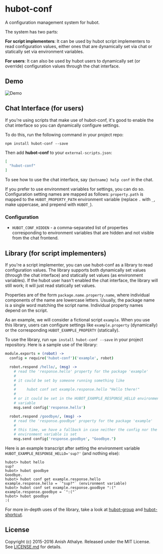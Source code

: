 # hubot-conf

A configuration management system for hubot.

The system has two parts:

**For script implementers**: It can be used by hubot script implementers to
read configuration values, either ones that are dynamically set via chat or
statically set via environment variables.

**For users**: It can also be used by hubot users to dynamically set (or
override) configuration values through the chat interface.

## Demo

![Demo](https://raw.githubusercontent.com/anishathalye/hubot-conf/docs/demo.png)

## Chat Interface (for users)

If you're using scripts that make use of hubot-conf, it's good to enable the
chat interface so you can dynamically configure settings.

To do this, run the following command in your project repo:

`npm install hubot-conf --save`

Then add **hubot-conf** to your `external-scripts.json`:

```json
[
  "hubot-conf"
]
```

To see how to use the chat interface, say `{botname} help conf` in the chat.

If you prefer to use environment variables for settings, you can do so.
Configuration setting names are mapped as follows: `property.path` is mapped to
the `HUBOT_PROPERTY_PATH` environment variable (replace `.` with `_`, make
uppercase, and prepend with `HUBOT_`).

### Configuration

* `HUBOT_CONF_HIDDEN` - a comma-separated list of properties corresponding to
  environment variables that are hidden and not visible from the chat frontend.

## Library (for script implementers)

If you're a script implementer, you can use hubot-conf as a library to read
configuration values. The library supports both dynamically set values (through
the chat interface) and statically set values (as environment variables). If
the hubot user hasn't enabled the chat interface, the library will still work;
it will just read statically set values.

Properties are of the form `package.name.property.name`, where individual
components of the name are lowercase letters. Usually, the package name is a
single word matching the script name. Individual property names depend on the
script.

As an example, we will consider a fictional script `example`. When you use this
library, users can configure settings like `example.property` (dynamically) or
the corresponding `HUBOT_EXAMPLE_PROPERTY` (statically).

To use the library, run `npm install hubot-conf --save` in your project
repository. Here is a sample use of the library:

```coffee
module.exports = (robot) ->
  config = require('hubot-conf')('example', robot)

  robot.respond /hello/, (msg) ->
    # read the 'response.hello' property for the package 'example'
    #
    # it could be set by someone running something like
    #
    #     hubot conf set example.response.hello "Hello there!"
    #
    # or it could be set in the HUBOT_EXAMPLE_RESPONSE_HELLO environment
    # variable
    msg.send config('response.hello')

  robot.respond /goodbye/, (msg) ->
    # read the 'response.goodbye' property for the package 'example'
    #
    # this time, we have a fallback in case neither the config nor the
    # environment variable is set
    msg.send config('response.goodbye', "Goodbye.")
```

Here is an example transcript after setting the environment variable
`HUBOT_EXAMPLE_RESPONSE_HELLO='sup?'` (and nothing else):

```
hubot> hubot hello
sup?
hubot> hubot goodbye
Goodbye.
hubot> hubot conf get example.response.hello
example.response.hello = `"sup?"` (environment variable)
hubot> hubot conf set example.response.goodbye ":("
example.response.goodbye = `":("`
hubot> hubot goodbye
:(
```

For more in-depth uses of the library, take a look at
[hubot-group][hubot-group] and [hubot-shortcut][hubot-shortcut].

## License

Copyright (c) 2015-2016 Anish Athalye. Released under the MIT License. See
[LICENSE.md][license] for details.

[license]: LICENSE.md
[hubot-group]: https://github.com/anishathalye/hubot-group
[hubot-shortcut]: https://github.com/anishathalye/hubot-shortcut
